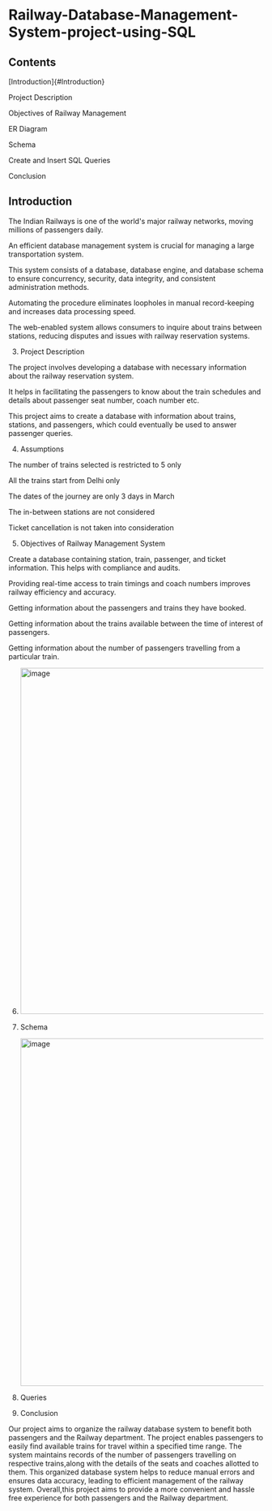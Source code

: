 # Railway-Database-Management-System-project-using-SQL
## Contents
   
[Introduction]{#Introduction}

Project Description

Objectives of Railway Management

ER Diagram

Schema

Create and Insert SQL Queries

Conclusion

## Introduction

The Indian Railways is one of the world's major railway networks, moving millions of passengers daily. 

An efficient database management system is crucial for managing a large transportation system. 

This system consists of a database, database engine, and database schema to ensure concurrency, security, data integrity, and consistent administration methods. 

Automating the procedure eliminates loopholes in manual record-keeping and increases data processing speed. 

The web-enabled system allows consumers to inquire about trains between stations, reducing disputes and issues with railway reservation systems.

3) Project Description

The project involves developing a database with necessary information about the railway reservation system. 

 It helps in facilitating the passengers to know about the train schedules and details about passenger seat number, coach number etc.
 
This project aims to create a database with information about trains, stations, and passengers, which could eventually be used to answer passenger queries. 

4) Assumptions

The number of trains selected is restricted to 5 only

All the trains start from Delhi only

The dates of the journey are only 3 days in March

The in-between stations are not considered

Ticket cancellation is not taken into consideration

5) Objectives of Railway Management System

Create a database containing station, train, passenger, and ticket information. This helps with compliance and audits.

Providing real-time access to train timings and coach numbers improves railway efficiency and accuracy.  

Getting information about the passengers and trains they have booked. 

Getting information about the trains available between the time of interest of passengers.

Getting information about the number of passengers travelling from a particular train.

6) <img width="1214" height="682" alt="image" src="https://github.com/user-attachments/assets/4ada0eb8-0ac6-4bf4-b4a4-afa6a8f911db" />

7) Schema
   
   <img width="1217" height="685" alt="image" src="https://github.com/user-attachments/assets/85086154-3724-4171-9e7c-c426c47fb77d" />

8) Queries
   
9) Conclusion

Our project aims to organize the railway database system to benefit both passengers and the Railway department.
The project enables passengers to easily find available trains for travel within a specified time range.
The system maintains records of the number of passengers travelling on respective trains,along with the details of the seats and coaches allotted to them.
This organized database system helps to reduce manual errors and ensures data accuracy,  leading to efficient management of the railway system.
Overall,this project aims to provide a more convenient and hassle free experience for both  passengers and the Railway department.

